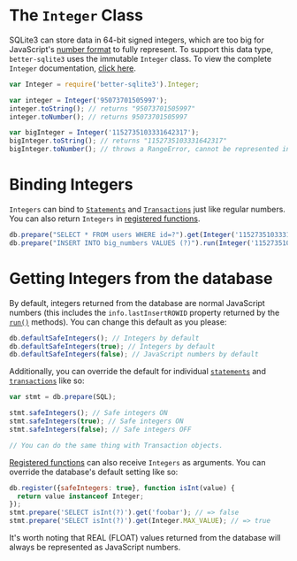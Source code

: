 # The `Integer` Class

SQLite3 can store data in 64-bit signed integers, which are too big for JavaScript's [number format](https://en.wikipedia.org/wiki/Double-precision_floating-point_format) to fully represent. To support this data type, `better-sqlite3` uses the immutable `Integer` class. To view the complete `Integer` documentation, [click here](https://github.com/JoshuaWise/integer).

```js
var Integer = require('better-sqlite3').Integer;

var integer = Integer('95073701505997');
integer.toString(); // returns "95073701505997"
integer.toNumber(); // returns 95073701505997

var bigInteger = Integer('1152735103331642317');
bigInteger.toString(); // returns "1152735103331642317"
bigInteger.toNumber(); // throws a RangeError, cannot be represented in JavaScript
```

# Binding Integers

`Integers` can bind to [`Statements`](./API.md#class-statement) and [`Transactions`](./API.md#class-transaction) just like regular numbers. You can also return `Integers` in [registered functions](./API.md#registeroptions-function---this).

```js
db.prepare("SELECT * FROM users WHERE id=?").get(Integer('1152735103331642317'));
db.prepare("INSERT INTO big_numbers VALUES (?)").run(Integer('1152735103331642317'));
```

# Getting Integers from the database

By default, integers returned from the database are normal JavaScript numbers (this includes the `info.lastInsertROWID` property returned by the [`run()`](./API.md#runbindparameters---object) methods). You can change this default as you please:

```js
db.defaultSafeIntegers(); // Integers by default
db.defaultSafeIntegers(true); // Integers by default
db.defaultSafeIntegers(false); // JavaScript numbers by default
```

Additionally, you can override the default for individual [`statements`](./API.md#class-statement) and [`transactions`](./API.md#class-transaction) like so:

```js
var stmt = db.prepare(SQL);

stmt.safeIntegers(); // Safe integers ON
stmt.safeIntegers(true); // Safe integers ON
stmt.safeIntegers(false); // Safe integers OFF

// You can do the same thing with Transaction objects.
```

[Registered functions](./API.md#registeroptions-function---this) can also receive `Integers` as arguments. You can override the database's default setting like so:

```js
db.register({safeIntegers: true}, function isInt(value) {
  return value instanceof Integer;
});
stmt.prepare('SELECT isInt(?)').get('foobar'); // => false
stmt.prepare('SELECT isInt(?)').get(Integer.MAX_VALUE); // => true
```

It's worth noting that REAL (FLOAT) values returned from the database will always be represented as JavaScript numbers.
